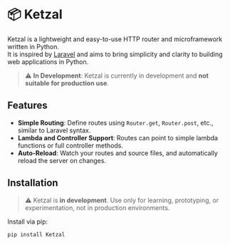 # 📦 Ketzal

Ketzal is a lightweight and easy-to-use HTTP router and microframework written in Python.  
It is inspired by [Laravel](https://laravel.com/) and aims to bring simplicity and clarity to building web applications in Python.

> ⚠️ **In Development**: Ketzal is currently in development and **not suitable for production use**.

## Features

- **Simple Routing**: Define routes using `Router.get`, `Router.post`, etc., similar to Laravel syntax.
- **Lambda and Controller Support**: Routes can point to simple lambda functions or full controller methods.
- **Auto-Reload**: Watch your routes and source files, and automatically reload the server on changes.
## Installation

> ⚠️ Ketzal is **in development**. Use only for learning, prototyping, or experimentation, not in production environments.

Install via pip:


```bash
pip install Ketzal
```
